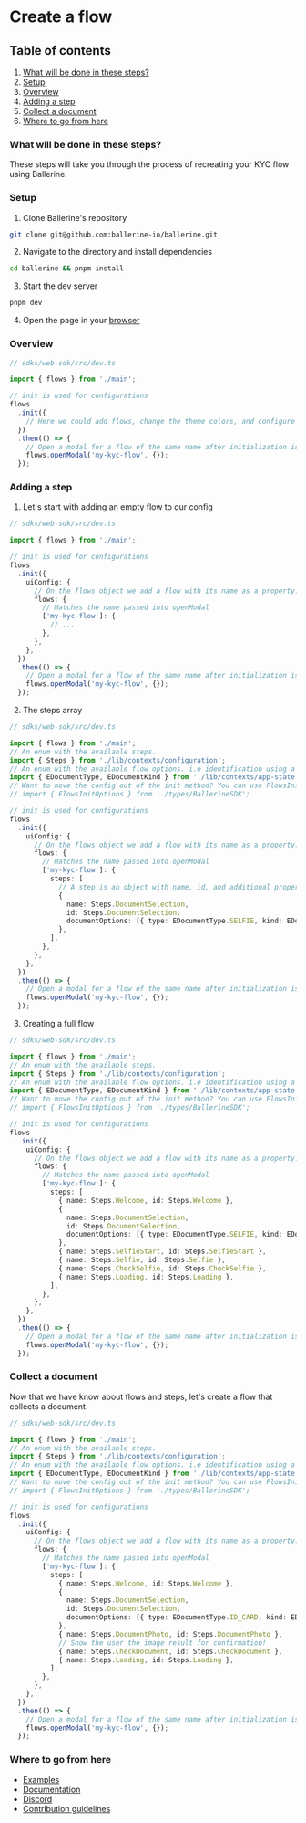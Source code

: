# Create a flow

## Table of contents

1. [What will be done in these steps?](#what-will-be-done-in-these-steps)
2. [Setup](#setup)
3. [Overview](#overview)
4. [Adding a step](#adding-a-step)
5. [Collect a document](#collect-a-document)
6. [Where to go from here](#where-to-go-from-here)

### What will be done in these steps?

These steps will take you through the process of recreating your KYC flow using Ballerine.

### Setup

1. Clone Ballerine's repository

```bash
git clone git@github.com:ballerine-io/ballerine.git
```

2. Navigate to the directory and install dependencies

```bash
cd ballerine && pnpm install
```

3. Start the dev server

```bash
pnpm dev
```

4. Open the page in your [browser](http://localhost:3000/)

### Overview

```typescript
// sdks/web-sdk/src/dev.ts

import { flows } from './main';

// init is used for configurations
flows
  .init({
    // Here we could add flows, change the theme colors, and configure translations.
  })
  .then(() => {
    // Open a modal for a flow of the same name after initialization is done.
    flows.openModal('my-kyc-flow', {});
  });
```

### Adding a step

1. Let's start with adding an empty flow to our config

```typescript
// sdks/web-sdk/src/dev.ts

import { flows } from './main';

// init is used for configurations
flows
  .init({
    uiConfig: {
      // On the flows object we add a flow with its name as a property.
      flows: {
        // Matches the name passed into openModal
        ['my-kyc-flow']: {
          // ...
        },
      },
    },
  })
  .then(() => {
    // Open a modal for a flow of the same name after initialization is done.
    flows.openModal('my-kyc-flow', {});
  });
```

2. The steps array

```typescript
// sdks/web-sdk/src/dev.ts

import { flows } from './main';
// An enum with the available steps.
import { Steps } from './lib/contexts/configuration';
// An enum with the available flow options. i.e identification using a selfie.
import { EDocumentType, EDocumentKind } from './lib/contexts/app-state';
// Want to move the config out of the init method? You can use FlowsInitOptions to keep the object typesafe.
// import { FlowsInitOptions } from './types/BallerineSDK';

// init is used for configurations
flows
  .init({
    uiConfig: {
      // On the flows object we add a flow with its name as a property.
      flows: {
        // Matches the name passed into openModal
        ['my-kyc-flow']: {
          steps: [
            // A step is an object with name, id, and additional properties.
            {
              name: Steps.DocumentSelection,
              id: Steps.DocumentSelection,
              documentOptions: [{ type: EDocumentType.SELFIE, kind: EDocumentKind.SELFIE }],
            },
          ],
        },
      },
    },
  })
  .then(() => {
    // Open a modal for a flow of the same name after initialization is done.
    flows.openModal('my-kyc-flow', {});
  });
```

3. Creating a full flow

```typescript
// sdks/web-sdk/src/dev.ts

import { flows } from './main';
// An enum with the available steps.
import { Steps } from './lib/contexts/configuration';
// An enum with the available flow options. i.e identification using a selfie.
import { EDocumentType, EDocumentKind } from './lib/contexts/app-state';
// Want to move the config out of the init method? You can use FlowsInitOptions to keep the object typesafe.
// import { FlowsInitOptions } from './types/BallerineSDK';

// init is used for configurations
flows
  .init({
    uiConfig: {
      // On the flows object we add a flow with its name as a property.
      flows: {
        // Matches the name passed into openModal
        ['my-kyc-flow']: {
          steps: [
            { name: Steps.Welcome, id: Steps.Welcome },
            {
              name: Steps.DocumentSelection,
              id: Steps.DocumentSelection,
              documentOptions: [{ type: EDocumentType.SELFIE, kind: EDocumentKind.SELFIE }],
            },
            { name: Steps.SelfieStart, id: Steps.SelfieStart },
            { name: Steps.Selfie, id: Steps.Selfie },
            { name: Steps.CheckSelfie, id: Steps.CheckSelfie },
            { name: Steps.Loading, id: Steps.Loading },
          ],
        },
      },
    },
  })
  .then(() => {
    // Open a modal for a flow of the same name after initialization is done.
    flows.openModal('my-kyc-flow', {});
  });
```

### Collect a document

Now that we have know about flows and steps, let's create a flow that collects a document.

```typescript
// sdks/web-sdk/src/dev.ts

import { flows } from './main';
// An enum with the available steps.
import { Steps } from './lib/contexts/configuration';
// An enum with the available flow options. i.e identification using a selfie.
import { EDocumentType, EDocumentKind } from './lib/contexts/app-state';
// Want to move the config out of the init method? You can use FlowsInitOptions to keep the object typesafe.
// import { FlowsInitOptions } from './types/BallerineSDK';

// init is used for configurations
flows
  .init({
    uiConfig: {
      // On the flows object we add a flow with its name as a property.
      flows: {
        // Matches the name passed into openModal
        ['my-kyc-flow']: {
          steps: [
            { name: Steps.Welcome, id: Steps.Welcome },
            {
              name: Steps.DocumentSelection,
              id: Steps.DocumentSelection,
              documentOptions: [{ type: EDocumentType.ID_CARD, kind: EDocumentKind.ID_CARD }],
            },
            { name: Steps.DocumentPhoto, id: Steps.DocumentPhoto },
            // Show the user the image result for confirmation!
            { name: Steps.CheckDocument, id: Steps.CheckDocument },
            { name: Steps.Loading, id: Steps.Loading },
          ],
        },
      },
    },
  })
  .then(() => {
    // Open a modal for a flow of the same name after initialization is done.
    flows.openModal('my-kyc-flow', {});
  });
```

### Where to go from here

- [Examples]()
- [Documentation]()
- [Discord]()
- [Contribution guidelines]()
